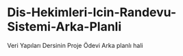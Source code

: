 # Dis-Hekimleri-Icin-Randevu-Sistemi-Arka-Planli
Veri Yapıları Dersinin Proje Ödevi Arka planlı hali
